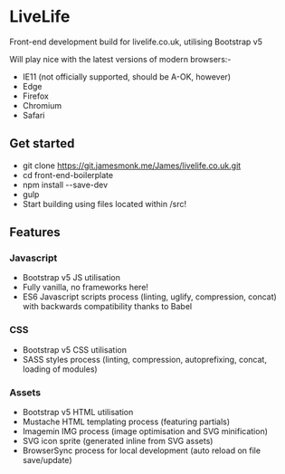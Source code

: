 # LiveLife
Front-end development build for livelife.co.uk, utilising Bootstrap v5

Will play nice with the latest versions of modern browsers:-
* IE11 (not officially supported, should be A-OK, however)
* Edge
* Firefox
* Chromium
* Safari

## Get started
* git clone https://git.jamesmonk.me/James/livelife.co.uk.git
* cd front-end-boilerplate
* npm install --save-dev
* gulp
* Start building using files located within /src!

## Features

### Javascript
* Bootstrap v5 JS utilisation
* Fully vanilla, no frameworks here!
* ES6 Javascript scripts process (linting, uglify, compression, concat) with backwards compatibility thanks to Babel

### CSS
* Bootstrap v5 CSS utilisation
* SASS styles process (linting, compression, autoprefixing, concat, loading of modules)

### Assets
* Bootstrap v5 HTML utilisation
* Mustache HTML templating process (featuring partials)
* Imagemin IMG process (image optimisation and SVG minification)
* SVG icon sprite (generated inline from SVG assets)
* BrowserSync process for local development (auto reload on file save/update)
